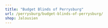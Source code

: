 ```yaml
---
title: "Budget Blinds of Perrysburg"
url: /perrysburg/budget-blinds-of-perrysburg/
shop: Jalousien
---
```

